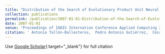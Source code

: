 ```yaml
---
title: "Distribution of the Search of Evolutionary Product Unit Neural Networks for Classification"
collection: publications
permalink: /publication/2007-01-01-Distribution-of-the-Search-of-Evolutionary-Product-Unit-Neural-Networks-for-Classification
date: 2007-01-01
venue: 'Proceedings of IADIS Internation Conference Applied Computing 2007 (AC 2007)'
citation: ' Antonio Tallón-Ballesteros,  Pedro Antonio Gutiérrez,  César Hervás-Martínez, &quot;Distribution of the Search of Evolutionary Product Unit Neural Networks for Classification.&quot; Proceedings of IADIS Internation Conference Applied Computing 2007 (AC 2007), 2007, pp. 266–273.'
---
```

Use [Google Scholar](https://scholar.google.com/scholar?q=Distribution+of+the+Search+of+Evolutionary+Product+Unit+Neural+Networks+for+Classification){:target="_blank"} for full citation
